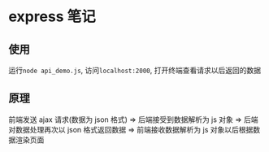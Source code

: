 # express 笔记

## 使用
运行`node api_demo.js`, 访问`localhost:2000`, 打开终端查看请求以后返回的数据

## 原理
前端发送 ajax 请求(数据为 json 格式) => 后端接受到数据解析为 js 对象 => 后端对数据处理再次以 json 格式返回数据 => 前端接收数据解析为 js 对象以后根据数据渲染页面